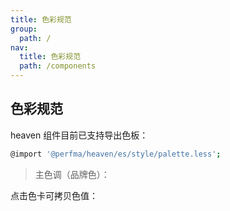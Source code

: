 ```yaml
---
title: 色彩规范
group:
  path: /
nav:
  title: 色彩规范
  path: /components
---
```


## 色彩规范

heaven 组件目前已支持导出色板：

```bash
@import '@perfma/heaven/es/style/palette.less';
```

> 主色调（品牌色）：

点击色卡可拷贝色值：

<code src="./site/theme/template/ColorRule/index.tsx" >
